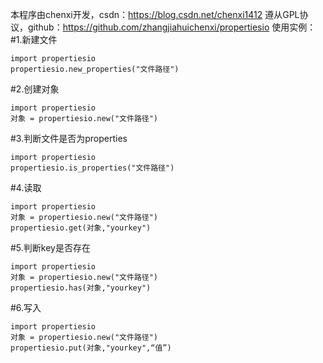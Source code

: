 本程序由chenxi开发，csdn：https://blog.csdn.net/chenxi1412
遵从GPL协议，github：https://github.com/zhangjiahuichenxi/propertiesio
使用实例：
#1.新建文件
```
import propertiesio
propertiesio.new_properties("文件路径")
```
#2.创建对象
```
import propertiesio
对象 = propertiesio.new("文件路径")
```
#3.判断文件是否为properties
```
import propertiesio
propertiesio.is_properties("文件路径")
```
#4.读取
```
import propertiesio
对象 = propertiesio.new("文件路径")
propertiesio.get(对象,"yourkey")
```
#5.判断key是否存在
```
import propertiesio
对象 = propertiesio.new("文件路径")
propertiesio.has(对象,"yourkey")
```
#6.写入
```
import propertiesio
对象 = propertiesio.new("文件路径")
propertiesio.put(对象,"yourkey",“值”)
```
